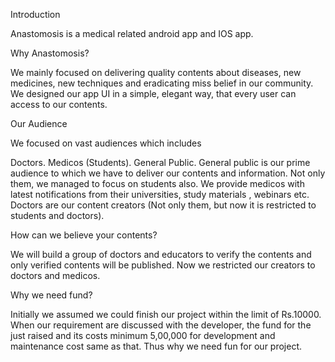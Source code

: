 Introduction

Anastomosis is a medical related android app and IOS app.



Why Anastomosis?

We mainly focused on delivering quality contents about diseases, new medicines, new techniques and eradicating miss belief in our community. We designed our app UI in a simple, elegant way, that every user can access to our contents.



Our Audience

We focused on vast audiences which includes

Doctors.
Medicos (Students).
General Public.
General public is our prime audience to which we have to deliver our contents and information. Not only them, we managed to focus on students also. We provide medicos with latest notifications from their universities, study materials , webinars etc. Doctors are our content creators (Not only them, but now it is restricted to students and doctors).



How can we believe your contents?

We will build a group of doctors and educators to verify the contents and only verified contents will be published. Now we restricted our creators to doctors and medicos.



Why we need fund?

Initially we assumed we could finish our project within the limit of Rs.10000. When our requirement are discussed with the developer, the fund for the just raised and its costs minimum 5,00,000 for development and maintenance cost same as that. Thus why we need fun for our project.
